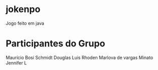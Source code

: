 # jokenpo
Jogo feito em java

# Participantes do Grupo
Maurício Bosi Schmidt
Douglas Luis Rhoden
Marlova de vargas Minato
Jennifer L
